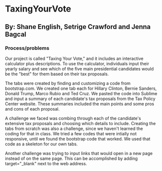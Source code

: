 # TaxingYourVote
<h2>By: Shane English, Setrige Crawford and Jenna Bagcal</h2>

<h3>Process/problems</h3>

<p>Our project is called "Taxing Your Vote," and it includes an interactive calculator plus descriptions. To use the calculator, individuals input their yearly salary and see which of the five main presidential candidates would be the "best" for them based on their tax proposals.</p>

<p>The tabs were created by finding and customizing a code from bootstrap.com. We created one tab each for Hillary Clinton, Bernie Sanders, Donald Trump, Marco Rubio and Ted Cruz. We pasted the code into Sublime and input a summary of each candidate's tax proposals from the Tax Policy Center website. These summaries included the main points and some pros and cons of each proposal.</p>  

<p>A challenge we faced was combing through each of the candidate's extensive tax proposals and choosing which details to include. Creating the tabs from scratch was also a challenge, since we haven't learned the coding for that in class. We tried a few codes that were intially not responsive, until we found the bootstrap code that worked. We used that code as a skeleton for our own tabs.</p>

<p>Another challenge was trying to input links that would open in a new page instead of on the same page. This can be accomplished by adding target="_blank" next to the web address.</p> 
